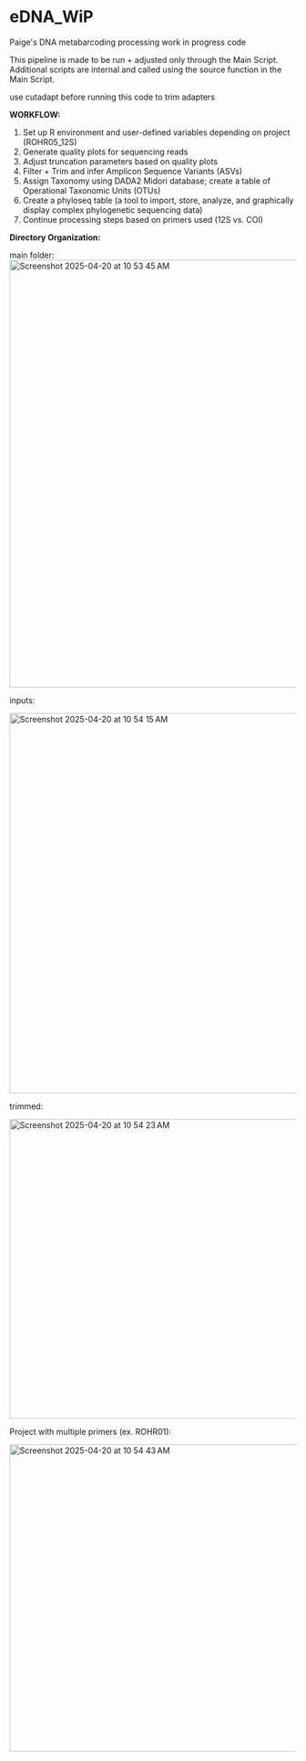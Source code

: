 # eDNA_WiP
Paige's DNA metabarcoding processing work in progress code

This pipeline is made to be run + adjusted only through the Main Script. Additional scripts are internal and called using the source function in the Main Script.

use cutadapt before running this code to trim adapters

**WORKFLOW:**

1. Set up R environment and user-defined variables depending on project (ROHR05_12S)
2. Generate quality plots for sequencing reads
3. Adjust truncation parameters based on quality plots
4. Filter + Trim and infer Amplicon Sequence Variants (ASVs)
5. Assign Taxonomy using DADA2 Midori database; create a table of Operational Taxonomic Units (OTUs)
6. Create a phyloseq table (a tool to import, store, analyze, and graphically display complex phylogenetic sequencing data)
7. Continue processing steps based on primers used (12S vs. COI)

**Directory Organization:**

main folder:
<img width="749" alt="Screenshot 2025-04-20 at 10 53 45 AM" src="https://github.com/user-attachments/assets/02f271ef-3522-440c-a4d1-12914ae22dd8" />

inputs:

<img width="666" alt="Screenshot 2025-04-20 at 10 54 15 AM" src="https://github.com/user-attachments/assets/9207c30c-c148-4bc0-a811-981d60558c78" />

trimmed:

<img width="525" alt="Screenshot 2025-04-20 at 10 54 23 AM" src="https://github.com/user-attachments/assets/aaadb64a-198d-4a47-a01e-7d4fe028d615" />

Project with multiple primers (ex. ROHR01):

<img width="538" alt="Screenshot 2025-04-20 at 10 54 43 AM" src="https://github.com/user-attachments/assets/acca4af6-c866-4f7d-94f4-e13d2562e538" />
